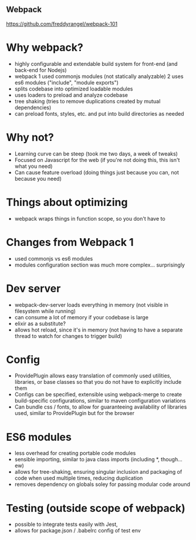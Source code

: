 Webpack
-------

https://github.com/freddyrangel/webpack-101

Why webpack?
============

*   highly configurable and extendable build system for front-end (and back-end for Nodejs)
*   webpack 1 used commonjs modules (not statically analyzable) 2 uses es6 modules ("include", "module exports")
*   splits codebase into optimized loadable modules
*   uses loaders to preload and analyze codebase
*   tree shaking (tries to remove duplications created by mutual dependencies)
*   can preload fonts, styles, etc. and put into build directories as needed

Why not?
========

*   Learning curve can be steep (took me two days, a week of tweaks)
*   Focused on Javascript for the web (if you're not doing this, this isn't what you need)
*   Can cause feature overload (doing things just because you can, not because you need)

Things about optimizing
=======================

*   webpack wraps things in function scope, so you don't have to

Changes from Webpack 1
======================

*   used commonjs vs es6 modules
*   modules configuration section was much more complex... surprisingly

Dev server
==========

*   webpack-dev-server loads everything in memory (not visible in filesystem while running)
*   can consume a lot of memory if your codebase is large
*   elixir as a substitute?
*   allows hot reload, since it's in memory (not having to have a separate thread to watch for changes to trigger build)

Config
======

*   ProvidePlugin allows easy translation of commonly used utilities, libraries, or base classes so that you do not have to explicitly include them
*   Configs can be specified, extensible using webpack-merge to create build-specific configurations, similar to maven configuration variations
*   Can bundle css / fonts, to allow for guaranteeing availability of libraries used, similar to ProvidePlugin but for the browser

ES6 modules
===========

*   less overhead for creating portable code modules
*   sensible importing, similar to java class imports (including *, though... ew)
*   allows for tree-shaking, ensuring singular inclusion and packaging of code when used multiple times, reducing duplication
*   removes dependency on globals soley for passing modular code around

Testing (outside scope of webpack)
==================================

*   possible to integrate tests easily with Jest,
*   allows for package.json / .babelrc config of test env
